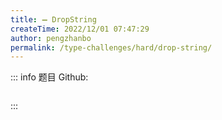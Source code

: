 ```yaml
---
title: ➖ DropString
createTime: 2022/12/01 07:47:29
author: pengzhanbo
permalink: /type-challenges/hard/drop-string/
---
```


::: info 题目
Github: []()

```ts

```

:::
